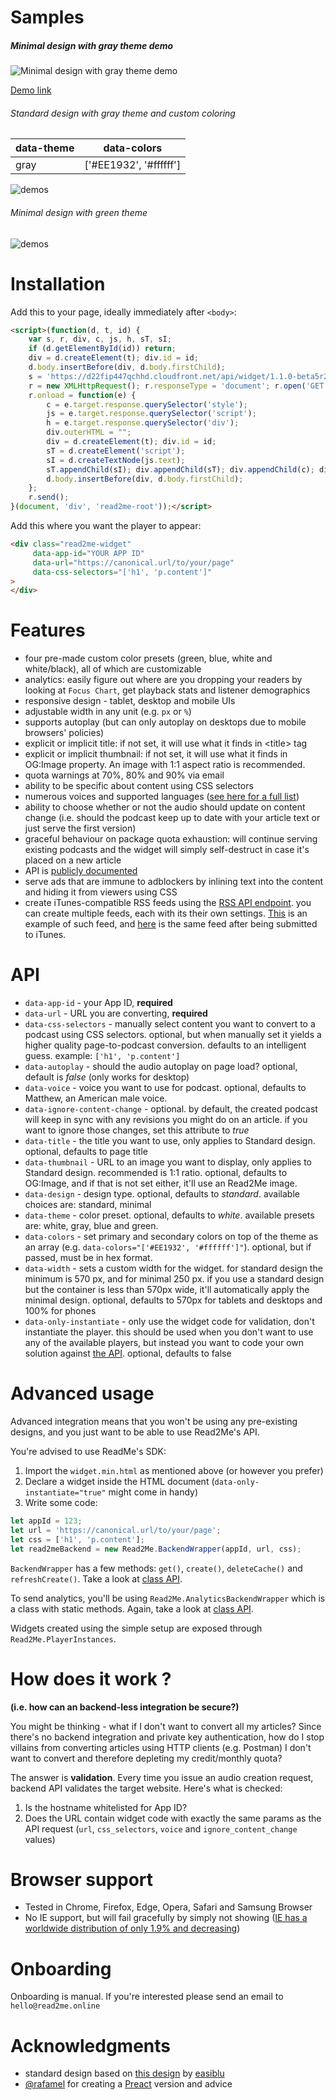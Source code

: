 # Samples
##### Minimal design with gray theme demo
![Minimal design with gray theme demo](https://raw.githubusercontent.com/read2me-online/read2me-widget/master/demos/screenshots/minimal%20gray%20stage1.png)

[Demo link](https://widget-demos.read2me.online/zenhabits.net/annoying/index.html)

###### Standard design with gray theme and custom coloring

| data-theme  | data-colors |
| ------------- | ------------- |
| gray  | ['#EE1932', '#ffffff']  |

![demos](https://raw.githubusercontent.com/read2me-online/read2me-widget/master/demos/screenshots/standard%20custom%20colors%20red%20stacked.png)

###### Minimal design with green theme
![demos](https://raw.githubusercontent.com/read2me-online/read2me-widget/master/demos/screenshots/minimal%20designs%20green.png)

# Installation
Add this to your page, ideally immediately after `<body>`:

```html
<script>(function(d, t, id) {
    var s, r, div, c, js, h, sT, sI;
    if (d.getElementById(id)) return;
    div = d.createElement(t); div.id = id;
    d.body.insertBefore(div, d.body.firstChild);
    s = 'https://d22fip447qchhd.cloudfront.net/api/widget/1.1.0-beta5r2/widget.min.html';
    r = new XMLHttpRequest(); r.responseType = 'document'; r.open('GET', s, true);
    r.onload = function(e) {
        c = e.target.response.querySelector('style');
        js = e.target.response.querySelector('script');
        h = e.target.response.querySelector('div');
        div.outerHTML = "";
        div = d.createElement(t); div.id = id;
        sT = d.createElement('script');
        sI = d.createTextNode(js.text);
        sT.appendChild(sI); div.appendChild(sT); div.appendChild(c); div.appendChild(h);
        d.body.insertBefore(div, d.body.firstChild);
    };
    r.send();
}(document, 'div', 'read2me-root'));</script>
```

Add this where you want the player to appear:
```html
<div class="read2me-widget"
     data-app-id="YOUR APP ID"
     data-url="https://canonical.url/to/your/page"
     data-css-selectors="['h1', 'p.content']"
>
</div>
```

# Features
- four pre-made custom color presets (green, blue, white and white/black), all of which are customizable
- analytics: easily figure out where are you dropping your readers by looking at `Focus Chart`, get playback stats and listener demographics
- responsive design - tablet, desktop and mobile UIs
- adjustable width in any unit (e.g. `px` or `%`)
- supports autoplay (but can only autoplay on desktops due to mobile browsers' policies)
- explicit or implicit title: if not set, it will use what it finds in \<title\> tag
- explicit or implicit thumbnail: if not set, it will use what it finds in OG:Image property. An image with 1:1 aspect ratio is recommended. 
- quota warnings at 70%, 80% and 90% via email
- ability to be specific about content using CSS selectors
- numerous voices and supported languages ([see here for a full list](https://app.swaggerhub.com/apis/Read2Me/convert/1.0.0#/default/get_convert_1_0_0_voices))
- ability to choose whether or not the audio should update on content change (i.e. should the podcast keep up to date with your article text or just serve the first version)
- graceful behaviour on package quota exhaustion: will continue serving existing podcasts and the widget will simply self-destruct in case it's placed on a new article
- API is [publicly documented](https://swaggerhub.com/apis/Read2Me/)
- serve ads that are immune to adblockers by inlining text into the content and hiding it from viewers using CSS
- create iTunes-compatible RSS feeds using the [RSS API endpoint](https://app.swaggerhub.com/apis/Read2Me/RSS/1.0.0). you can create multiple feeds, each with its their own settings. [This](https://read2me.online/rss/daily-curated-articles.php) is an example of such feed, and [here](https://itunes.apple.com/hr/podcast/read2me-daily-curated-articles/id1378984368) is the same feed after being submitted to iTunes.

# API
- `data-app-id` - your App ID, **required**
- `data-url` - URL you are converting, **required**
- `data-css-selectors` - manually select content you want to convert to a podcast using CSS selectors. optional, but when manually set it yields a higher quality page-to-podcast conversion. defaults to an intelligent guess. example: `['h1', 'p.content']`
- `data-autoplay` - should the audio autoplay on page load? optional, default is _false_ (only works for desktop)
- `data-voice` - voice you want to use for podcast. optional, defaults to Matthew, an American male voice.
- `data-ignore-content-change` - optional. by default, the created podcast will keep in sync with any revisions you might do on an article. if you want to ignore those changes, set this attribute to _true_
- `data-title` - the title you want to use, only applies to Standard design. optional, defaults to page title
- `data-thumbnail` - URL to an image you want to display, only applies to Standard design. recommended is 1:1 ratio. optional, defaults to OG:Image, and if that is not set either, it'll use an Read2Me image.
- `data-design` - design type. optional, defaults to _standard_. available choices are: standard, minimal
- `data-theme` - color preset. optional, defaults to _white_. available presets are: white, gray, blue and green.
- `data-colors` - set primary and secondary colors on top of the theme as an array (e.g. `data-colors="['#EE1932', '#ffffff']"`). optional, but if passed, must be in hex format. 
- `data-width` - sets a custom width for the widget. for standard design the minimum is 570 px, and for minimal 250 px. if you use a standard design but the container is less than 570px wide, it'll automatically apply the minimal design. optional, defaults to 570px for tablets and desktops and 100% for phones 
- `data-only-instantiate` - only use the widget code for validation, don't instantiate the player. this should be used when you don't want to use any of the available players, but instead you want to code your own solution against [the API](https://app.swaggerhub.com/apis/Read2Me/convert/1.0.0). optional, defaults to false

# Advanced usage
Advanced integration means that you won't be using any pre-existing designs, and you just want to be able to use Read2Me's API.

You're advised to use ReadMe's SDK:
1. Import the `widget.min.html` as mentioned above (or however you prefer)
2. Declare a widget inside the HTML document (`data-only-instantiate="true"` might come in handy)
3. Write some code:

```javascript
let appId = 123;
let url = 'https://canonical.url/to/your/page';
let css = ['h1', 'p.content'];
let read2meBackend = new Read2Me.BackendWrapper(appId, url, css);
```

`BackendWrapper` has a few methods: `get()`, `create()`, `deleteCache()` and `refreshCreate()`. Take a look at [class API](https://github.com/read2me-online/read2me-widget/blob/master/src/js/Read2MeBackendWrapper.js).

To send analytics, you'll be using `Read2Me.AnalyticsBackendWrapper` which is a class with static methods. Again, take a look at [class API](https://github.com/read2me-online/read2me-widget/blob/master/src/js/Read2MeAnalyticsBackendWrapper.js).    

Widgets created using the simple setup are exposed through `Read2Me.PlayerInstances`. 

# How does it work ?
**(i.e. how can an backend-less integration be secure?)**

You might be thinking - what if I don't want to convert all my articles? 
Since there's no backend integration and private key authentication,
how do I stop villains from converting articles using HTTP clients (e.g. Postman) I don't want to convert and therefore depleting
my credit/monthly quota? 

The answer is **validation**. Every time you issue an audio creation request, backend API validates the target website.
Here's what is checked:

1. Is the hostname whitelisted for App ID?
2. Does the URL contain widget code with exactly the same params as the API request (`url`, `css_selectors`, `voice` and `ignore_content_change` values)


# Browser support
- Tested in Chrome, Firefox, Edge, Opera, Safari and Samsung Browser
- No IE support, but will fail gracefully by simply not showing ([IE has a worldwide distribution of only 1.9% and decreasing](https://www.w3schools.com/browsers/browsers_explorer.asp))

# Onboarding
Onboarding is manual. If you're interested please send an email to `hello@read2me.online`

# Acknowledgments
- standard design based on [this design](https://www.uplabs.com/posts/music-player-2814ecbb-e0e3-4de1-b488-364455ec8cc5) by [easiblu](https://www.uplabs.com/easiblu)
- [@rafamel](https://github.com/rafamel) for creating a [Preact](https://github.com/read2me-online/read2me-widget/tree/preact) version and advice

